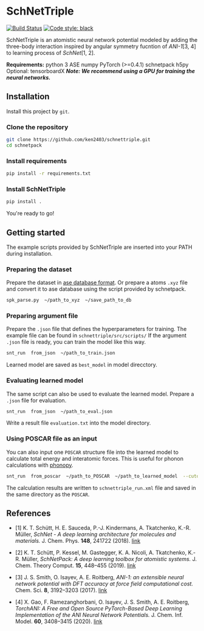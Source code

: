 # SchNetTriple

[![Build Status](https://app.travis-ci.com/ken2403/schnettriple.svg?token=R7WEGjG9GVh2d2mwukqp&branch=main)](https://app.travis-ci.com/github/ken2403/schnettriple)
[![Code style: black](https://img.shields.io/badge/code%20style-black-000000.svg)](https://github.com/python/black)

SchNetTriple is an atomistic neural network potential modeled by adding the three-body interaction inspired by angular symmetry fucntion of *ANI-1*[3, 4] to learning process of *SchNet*[1, 2].

**Requirements:**
python 3
ASE
numpy
PyTorch (>=0.4.1)
schnetpack
h5py
Optional: tensorboardX
***Note: We recommend using a GPU for training the neural networks.***

## Installation

Install this project by `git`.

### Clone the repository

```bash
git clone https://github.com/ken2403/schnettriple.git
cd schnetpack
```

### Install requirements

```bash
pip install -r requirements.txt
```

### Install SchNetTriple

```bash
pip install .
```

You're ready to go!

## Getting started

The example scripts provided by SchNetTriple are inserted into your PATH during installation.

### Preparing the dataset

Prepare the dataset in [ase database format](https://wiki.fysik.dtu.dk/ase/ase/db/db.html).
Or prepare a atoms `.xyz` file and convert it to ase database using the script provided by schnetpack.

```bash
spk_parse.py  ~/path_to_xyz  ~/save_path_to_db
```

### Preparing argument file

Prepare the `.json` file that defines the hyperparameters for training.
The example file can be found in `schnettriple/src/scripts/`
If the argument `.json` file is ready, you can train the model like this way.

```bash
snt_run  from_json  ~/path_to_train.json
```

Learned model are saved as `best_model` in model direcctory.

### Evaluating learned model

The same script can also be used to evaluate the learned model.
Prepare a `.json` file for evaluation.

```bash
snt_run  from_json  ~/path_to_eval.json
```

Write a result file `evaluation.txt` into the model directory.

### Using POSCAR file as an input

You can also input one `POSCAR` structure file into the learned model to calculate total energy and interatomic forces.
This is useful for phonon calculations with [phonopy](https://phonopy.github.io/phonopy/).

```bash
snt_run  from_poscar  ~/path_to_POSCAR  ~/path_to_learned_model  --cutoff  cutoff_radious
```

The calculation results are written to `schnettriple_run.xml` file and saved in the same directory as the `POSCAR`.

## References

- [1] K. T. Schütt, H. E. Sauceda, P.-J. Kindermans, A. Tkatchenko, K.-R. Müller, *SchNet - A deep learning architecture for molecules and materials.* J. Chem. Phys. **148**, 241722 (2018). [link](https://aip.scitation.org/doi/10.1063/1.5019779)
  
- [2] K. T. Schütt, P. Kessel, M. Gastegger, K. A. Nicoli, A. Tkatchenko, K.-R. Müller, *SchNetPack: A deep learning toolbox for atomistic systems.* J. Chem. Theory Comput. **15**, 448–455 (2019). [link](https://pubs.acs.org/doi/10.1021/acs.jctc.8b00908)

- [3] J. S. Smith, O. Isayev, A. E. Roitberg, *ANI-1: an extensible neural network potential with DFT accuracy at force field computational cost.* Chem. Sci. **8**, 3192–3203 (2017). [link](https://pubs.rsc.org/en/content/articlelanding/2017/SC/C6SC05720A)

- [4] X. Gao, F. Ramezanghorbani, O. Isayev, J. S. Smith, A. E. Roitberg, *TorchANI: A Free and Open Source PyTorch-Based Deep Learning Implementation of the ANI Neural Network Potentials.* J. Chem. Inf. Model. **60**, 3408–3415 (2020). [link](https://pubs.acs.org/doi/10.1021/acs.jcim.0c00451)
